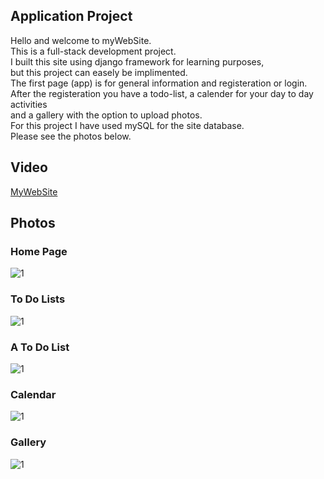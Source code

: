 ## Application Project

Hello and welcome to myWebSite.   
This is a full-stack development project.  
I built this site using django framework for learning purposes,  
but this project can easely be implimented.  
The first page (app) is for general information and registeration or login.  
After the registeration you have a todo-list, a calender for your day to day activities   
and a gallery with the option to upload photos.  
For this project I have used mySQL for the site database.  
Please see the photos below.  


## Video
[MyWebSite](https://drive.google.com/file/d/1WOYuEvQMOX8v5mu-5NBmz-jrggJ0vl2N/view?usp=sharing)

## Photos

### Home Page
![1](https://user-images.githubusercontent.com/81361291/197796999-b4d2b928-2776-4958-920d-76e5d3b62e88.PNG)

### To Do Lists
![1](https://user-images.githubusercontent.com/81361291/197798089-e95c448a-2063-478a-ae49-6ca9367b954e.PNG)

### A To Do List
![1](https://user-images.githubusercontent.com/81361291/197798320-bb4c46e3-3d54-420f-a212-06fab6b89dd4.PNG)

### Calendar
![1](https://user-images.githubusercontent.com/81361291/197798988-69faab47-63a1-4b82-bdde-675d4f1324b5.PNG)

### Gallery
![1](https://user-images.githubusercontent.com/81361291/197799387-3a2fd6fe-e27d-497b-bde5-0cd219b47fed.PNG)
